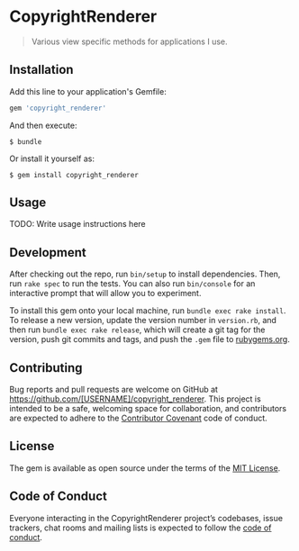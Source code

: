 # CopyrightRenderer

> Various view specific methods for applications I use.

## Installation

Add this line to your application's Gemfile:

```ruby
gem 'copyright_renderer'
```

And then execute:

    $ bundle

Or install it yourself as:

    $ gem install copyright_renderer

## Usage

TODO: Write usage instructions here

## Development

After checking out the repo, run `bin/setup` to install dependencies. Then, run `rake spec` to run the tests. You can also run `bin/console` for an interactive prompt that will allow you to experiment.

To install this gem onto your local machine, run `bundle exec rake install`. To release a new version, update the version number in `version.rb`, and then run `bundle exec rake release`, which will create a git tag for the version, push git commits and tags, and push the `.gem` file to [rubygems.org](https://rubygems.org).

## Contributing

Bug reports and pull requests are welcome on GitHub at https://github.com/[USERNAME]/copyright_renderer. This project is intended to be a safe, welcoming space for collaboration, and contributors are expected to adhere to the [Contributor Covenant](http://contributor-covenant.org) code of conduct.

## License

The gem is available as open source under the terms of the [MIT License](https://opensource.org/licenses/MIT).

## Code of Conduct

Everyone interacting in the CopyrightRenderer project’s codebases, issue trackers, chat rooms and mailing lists is expected to follow the [code of conduct](https://github.com/[USERNAME]/copyright_renderer/blob/master/CODE_OF_CONDUCT.md).
